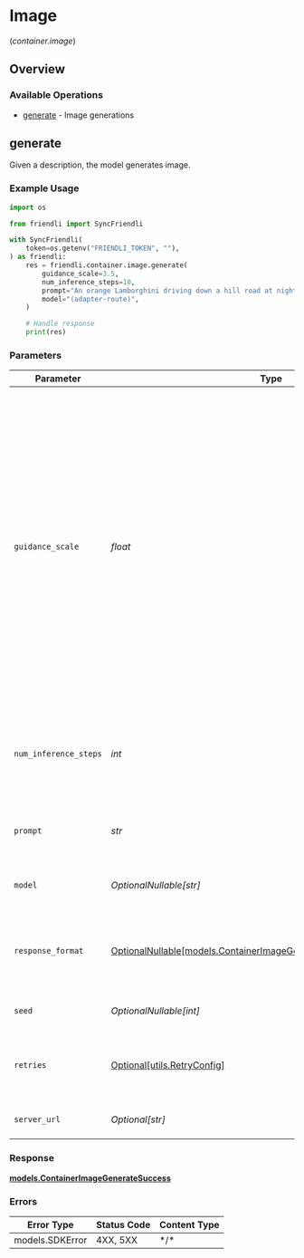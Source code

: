 # Image
(*container.image*)

## Overview

### Available Operations

* [generate](#generate) - Image generations

## generate

Given a description, the model generates image.

### Example Usage

```python
import os

from friendli import SyncFriendli

with SyncFriendli(
    token=os.getenv("FRIENDLI_TOKEN", ""),
) as friendli:
    res = friendli.container.image.generate(
        guidance_scale=3.5,
        num_inference_steps=10,
        prompt="An orange Lamborghini driving down a hill road at night with a beautiful ocean view in the background.",
        model="(adapter-route)",
    )

    # Handle response
    print(res)
```

### Parameters

| Parameter                                                                                                                                                                                                                                                                                | Type                                                                                                                                                                                                                                                                                     | Required                                                                                                                                                                                                                                                                                 | Description                                                                                                                                                                                                                                                                              | Example                                                                                                                                                                                                                                                                                  |
| ---------------------------------------------------------------------------------------------------------------------------------------------------------------------------------------------------------------------------------------------------------------------------------------- | ---------------------------------------------------------------------------------------------------------------------------------------------------------------------------------------------------------------------------------------------------------------------------------------- | ---------------------------------------------------------------------------------------------------------------------------------------------------------------------------------------------------------------------------------------------------------------------------------------- | ---------------------------------------------------------------------------------------------------------------------------------------------------------------------------------------------------------------------------------------------------------------------------------------- | ---------------------------------------------------------------------------------------------------------------------------------------------------------------------------------------------------------------------------------------------------------------------------------------- |
| `guidance_scale`                                                                                                                                                                                                                                                                         | *float*                                                                                                                                                                                                                                                                                  | :heavy_check_mark:                                                                                                                                                                                                                                                                       | Adjusts the alignment of the generated image with the input prompt. Higher values (e.g., 8-10) make the output more faithful to the prompt, while lower values (e.g., 1-5) encourage more creative freedom. This parameter may be irrelevant for certain models, such as `FLUX.Schnell`. |                                                                                                                                                                                                                                                                                          |
| `num_inference_steps`                                                                                                                                                                                                                                                                    | *int*                                                                                                                                                                                                                                                                                    | :heavy_check_mark:                                                                                                                                                                                                                                                                       | The number of inference steps to use during image generation. Supported range: [1, 50].                                                                                                                                                                                                  |                                                                                                                                                                                                                                                                                          |
| `prompt`                                                                                                                                                                                                                                                                                 | *str*                                                                                                                                                                                                                                                                                    | :heavy_check_mark:                                                                                                                                                                                                                                                                       | A text description of the desired image.                                                                                                                                                                                                                                                 |                                                                                                                                                                                                                                                                                          |
| `model`                                                                                                                                                                                                                                                                                  | *OptionalNullable[str]*                                                                                                                                                                                                                                                                  | :heavy_minus_sign:                                                                                                                                                                                                                                                                       | Routes the request to a specific adapter.                                                                                                                                                                                                                                                | (adapter-route)                                                                                                                                                                                                                                                                          |
| `response_format`                                                                                                                                                                                                                                                                        | [OptionalNullable[models.ContainerImageGenerationBodyResponseFormat]](../../models/containerimagegenerationbodyresponseformat.md)                                                                                                                                                        | :heavy_minus_sign:                                                                                                                                                                                                                                                                       | The format in which the generated image will be returned. One of `raw` and `jpeg`.                                                                                                                                                                                                       |                                                                                                                                                                                                                                                                                          |
| `seed`                                                                                                                                                                                                                                                                                   | *OptionalNullable[int]*                                                                                                                                                                                                                                                                  | :heavy_minus_sign:                                                                                                                                                                                                                                                                       | The seed to use for image generation.                                                                                                                                                                                                                                                    |                                                                                                                                                                                                                                                                                          |
| `retries`                                                                                                                                                                                                                                                                                | [Optional[utils.RetryConfig]](../../models/utils/retryconfig.md)                                                                                                                                                                                                                         | :heavy_minus_sign:                                                                                                                                                                                                                                                                       | Configuration to override the default retry behavior of the client.                                                                                                                                                                                                                      |                                                                                                                                                                                                                                                                                          |
| `server_url`                                                                                                                                                                                                                                                                             | *Optional[str]*                                                                                                                                                                                                                                                                          | :heavy_minus_sign:                                                                                                                                                                                                                                                                       | An optional server URL to use.                                                                                                                                                                                                                                                           | http://localhost:8080                                                                                                                                                                                                                                                                    |

### Response

**[models.ContainerImageGenerateSuccess](../../models/containerimagegeneratesuccess.md)**

### Errors

| Error Type      | Status Code     | Content Type    |
| --------------- | --------------- | --------------- |
| models.SDKError | 4XX, 5XX        | \*/\*           |